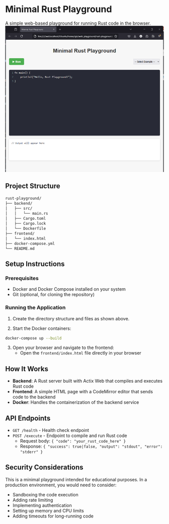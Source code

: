 # Minimal Rust Playground

A simple web-based playground for running Rust code in the browser.
![Alt text for the image](./rust-playground.png)

## Project Structure

```
rust-playground/
├── backend/
│   ├── src/
│   │   └── main.rs
│   ├── Cargo.toml
│   ├── Cargo.lock
│   └── Dockerfile
├── frontend/
│   └── index.html
├── docker-compose.yml
└── README.md
```

## Setup Instructions

### Prerequisites

- Docker and Docker Compose installed on your system
- Git (optional, for cloning the repository)

### Running the Application

1. Create the directory structure and files as shown above.

2. Start the Docker containers:

```bash
docker-compose up --build
```

3. Open your browser and navigate to the frontend:
   - Open the `frontend/index.html` file directly in your browser

## How It Works

- **Backend**: A Rust server built with Actix Web that compiles and executes Rust code
- **Frontend**: A simple HTML page with a CodeMirror editor that sends code to the backend
- **Docker**: Handles the containerization of the backend service

## API Endpoints

- `GET /health` - Health check endpoint
- `POST /execute` - Endpoint to compile and run Rust code
  - Request body: `{ "code": "your_rust_code_here" }`
  - Response: `{ "success": true|false, "output": "stdout", "error": "stderr" }`

## Security Considerations

This is a minimal playground intended for educational purposes. In a production environment, you would need to consider:

- Sandboxing the code execution
- Adding rate limiting
- Implementing authentication
- Setting up memory and CPU limits
- Adding timeouts for long-running code

